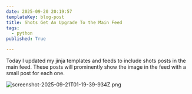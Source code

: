 ```yaml
---
date: 2025-09-20 20:19:57
templateKey: blog-post
title: Shots Get An Upgrade To the Main Feed
tags:
  - python
published: True

---
```


Today I updated my jinja templates and feeds to include shots posts in the main
feed.  These posts will prominently show the image in the feed with a small
post for each one.

![screenshot-2025-09-21T01-19-39-934Z.png](https://dropper.wayl.one/api/file/37dea007-e66f-42a5-bd90-6722dd1084dd.png)
